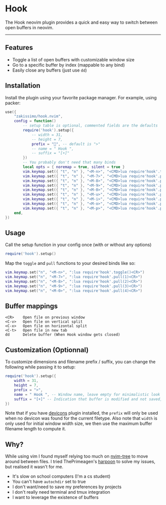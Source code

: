# Hook

The Hook neovim plugin provides a quick and easy way to switch between open buffers in neovim.

---

## Features

* Toggle a list of open buffers with customizable window size
* Go to a specific buffer by index (mappable to any bind)
* Easily close any buffers (just use `dd`)


## Installation

Install the plugin using your favorite package manager. For example, using packer:
```lua
use({
    "zakissimo/hook.nvim",
    config = function()
        -- setup table is optional, commented fields are the defaults
        require('hook').setup({
            -- width = 31,
            -- height = 7,
            prefix = "", -- default is ">"
            -- name = " Hook ",
            -- suffix = "[+]"
        })
        -- You probably don't need that many binds
        local opts = { noremap = true, silent = true }
        vim.keymap.set({ "t", "n" }, "<M-n>", "<CMD>lua require'hook'.toggle()<CR>", opts)
        vim.keymap.set({ "t", "n" }, "<M-7>", "<CMD>lua require'hook'.pull(1)<CR>", opts)
        vim.keymap.set({ "t", "n" }, "<M-8>", "<CMD>lua require'hook'.pull(2)<CR>", opts)
        vim.keymap.set({ "t", "n" }, "<M-9>", "<CMD>lua require'hook'.pull(3)<CR>", opts)
        vim.keymap.set({ "t", "n" }, "<M-0>", "<CMD>lua require'hook'.pull(4)<CR>", opts)
        vim.keymap.set({ "t", "n" }, "<M-u>", "<CMD>lua require'hook'.pull(5)<CR>", opts)
        vim.keymap.set({ "t", "n" }, "<M-i>", "<CMD>lua require'hook'.pull(6)<CR>", opts)
        vim.keymap.set({ "t", "n" }, "<M-o>", "<CMD>lua require'hook'.pull(7)<CR>", opts)
        vim.keymap.set({ "t", "n" }, "<M-p>", "<CMD>lua require'hook'.pull(8)<CR>", opts)
    end,
})
```

## Usage

Call the setup function in your config once (with or without any options)

```lua
require('hook').setup()
```

Map the `toggle` and `pull` functions to your desired binds like so:

```lua
vim.keymap.set("n", "<M-n>", ":lua require'hook'.toggle()<CR>")
vim.keymap.set("n", "<M-7>", ":lua require'hook'.pull(1)<CR>")
vim.keymap.set("n", "<M-8>", ":lua require'hook'.pull(2)<CR>")
vim.keymap.set("n", "<M-9>", ":lua require'hook'.pull(3)<CR>")
vim.keymap.set("n", "<M-0>", ":lua require'hook'.pull(4)<CR>")
```

## Buffer mappings

```
<CR>    Open file on previous window
<C-v>   Open file on vertical split
<C-x>   Open file on horizontal split
<C-t>   Open file in new tab
dd      Delete buffer (When Hook window gets closed)
```

## Customization (Optionnal)

To customize dimensions and filename prefix / suffix, you can change the following while passing it to setup:

```lua
require('hook').setup({
    width = 31,
    height = 7,
    prefix = ">",
    name = " Hook ", -- Window name, leave empty for minimalistic look
    suffix = "[+]" -- Indication that buffer is modified and not saved, leave empty if you're a save spammer
})
```
Note that if you have [devicons](https://github.com/nvim-tree/nvim-web-devicons) plugin installed, the `prefix` will only be used when no devicon was found for the current filetype. Also note that `width` is only used for initial window width size, we then use the maximum buffer filename length to compute it.

## Why?

While using vim I found myself relying too much on [nvim-tree](https://github.com/nvim-tree/nvim-tree.lua) to move around between files.
I tried ThePrimeagen's [harpoon](https://github.com/ThePrimeagen/harpoon) to solve my issues, but realised it wasn't for me.
* It's slow on school computers (I'm a cs student)
* You can't have `autochdir` set to true
* I don't want/need to save my preferences by projects
* I don't really need terminal and tmux integration
* I want to leverage the existence of buffers
